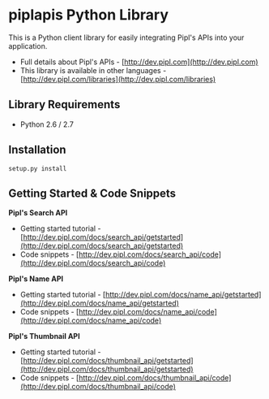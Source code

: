 piplapis Python Library
===========================

This is a Python client library for easily integrating Pipl's APIs into your application.

* Full details about Pipl's APIs - [http://dev.pipl.com](http://dev.pipl.com)  
* This library is available in other languages - [http://dev.pipl.com/libraries](http://dev.pipl.com/libraries)

Library Requirements
--------------------

* Python 2.6 / 2.7

Installation
------------

    setup.py install

Getting Started & Code Snippets
-------------------------------

**Pipl's Search API**
* Getting started tutorial - [http://dev.pipl.com/docs/search_api/getstarted](http://dev.pipl.com/docs/search_api/getstarted)  
* Code snippets - [http://dev.pipl.com/docs/search_api/code](http://dev.pipl.com/docs/search_api/code)  

**Pipl's Name API**
* Getting started tutorial - [http://dev.pipl.com/docs/name_api/getstarted](http://dev.pipl.com/docs/name_api/getstarted)  
* Code snippets - [http://dev.pipl.com/docs/name_api/code](http://dev.pipl.com/docs/name_api/code)  

**Pipl's Thumbnail API**
* Getting started tutorial - [http://dev.pipl.com/docs/thumbnail_api/getstarted](http://dev.pipl.com/docs/thumbnail_api/getstarted)  
* Code snippets - [http://dev.pipl.com/docs/thumbnail_api/code](http://dev.pipl.com/docs/thumbnail_api/code)  
